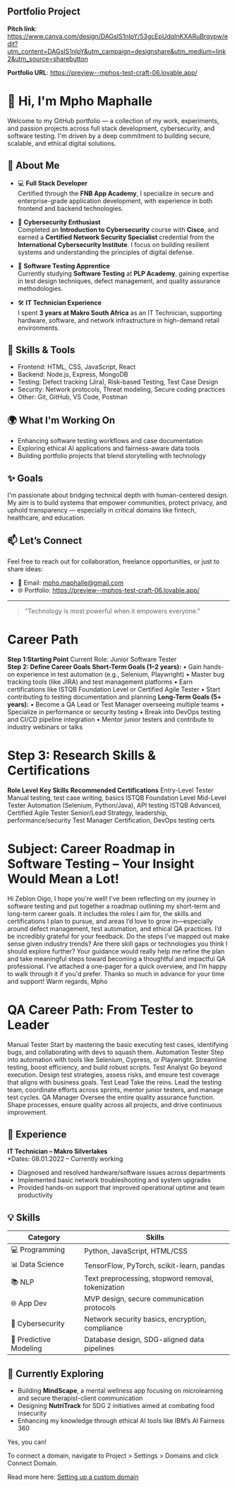 

## Portfolio Project

**Pitch link**: https://www.canva.com/design/DAGsIS1nlpY/53gcEpUdqInKXARuBrqypw/edit?utm_content=DAGsIS1nlpY&utm_campaign=designshare&utm_medium=link2&utm_source=sharebutton

**Portfolio URL**: https://preview--mphos-test-craft-06.lovable.app/

# 👋 Hi, I'm Mpho Maphalle

Welcome to my GitHub portfolio — a collection of my work, experiments, and passion projects across full stack development, cybersecurity, and software testing. I'm driven by a deep commitment to building secure, scalable, and ethical digital solutions.

## 🚀 About Me

- 💻 **Full Stack Developer**  
  Certified through the **FNB App Academy**, I specialize in secure and enterprise-grade application development, with experience in both frontend and backend technologies.

- 🔐 **Cybersecurity Enthusiast**  
  Completed an **Introduction to Cybersecurity** course with **Cisco**, and earned a **Certified Network Security Specialist** credential from the **International Cybersecurity Institute**. I focus on building resilient systems and understanding the principles of digital defense.

- 🧪 **Software Testing Apprentice**  
  Currently studying **Software Testing** at **PLP Academy**, gaining expertise in test design techniques, defect management, and quality assurance methodologies.

- 🛠️ **IT Technician Experience**  
  I spent **3 years at Makro South Africa** as an IT Technician, supporting hardware, software, and network infrastructure in high-demand retail environments.

## 🧠 Skills & Tools

- Frontend: HTML, CSS, JavaScript, React
- Backend: Node.js, Express, MongoDB
- Testing: Defect tracking (Jira), Risk-based Testing, Test Case Design
- Security: Network protocols, Threat modeling, Secure coding practices
- Other: Git, GitHub, VS Code, Postman

## 🌍 What I'm Working On

- Enhancing software testing workflows and case documentation  
- Exploring ethical AI applications and fairness-aware data tools  
- Building portfolio projects that blend storytelling with technology

## ✨ Goals

I'm passionate about bridging technical depth with human-centered design. My aim is to build systems that empower communities, protect privacy, and uphold transparency — especially in critical domains like fintech, healthcare, and education.

## 📫 Let’s Connect

Feel free to reach out for collaboration, freelance opportunities, or just to share ideas:

- 📧 Email: mpho.maphalle@gmail.com
- 🌐 Portfolio: https://preview--mphos-test-craft-06.lovable.app/

---

> "Technology is most powerful when it empowers everyone." 


# Career Path 
**Step 1:Starting Point** 
Current Role: Junior Software Tester  
**Step 2: Define Career Goals** 
**Short-Term Goals (1–2 years):** 
• Gain hands-on experience in test automation (e.g., Selenium, Playwright) 
• Master bug tracking tools (like JIRA) and test management platforms 
• Earn certifications like ISTQB Foundation Level or Certified Agile Tester 
• Start contributing to testing documentation and planning 
**Long-Term Goals (5+ years):** 
• Become a QA Lead or Test Manager overseeing multiple teams 
• Specialize in performance or security testing 
• Break into DevOps testing and CI/CD pipeline integration 
• Mentor junior testers and contribute to industry webinars or talks 
# Step 3: Research Skills & Certifications 
**Role Level**                **Key Skills**                                       **Recommended Certifications** 
Entry-Level Tester           Manual testing, test case writing, basics            ISTQB Foundation Level 
Mid-Level Tester             Automation (Selenium, Python/Java), API testing      ISTQB Advanced, Certified Agile Tester 
Senior/Lead                  Strategy, leadership, performance/security           Test Manager Certification, DevOps testing certs 

# Subject: Career Roadmap in Software Testing – Your Insight Would Mean a Lot!
Hi Zeblon Oigo,
I hope you're well! I've been reflecting on my journey in software testing and put together a roadmap outlining my short-term and long-term career goals. It includes the roles I aim for, the skills and certifications I plan to pursue, and areas I’d love to grow in—especially around defect management, test automation, and ethical QA practices.
I’d be incredibly grateful for your feedback. Do the steps I’ve mapped out make sense given industry trends? Are there skill gaps or technologies you think I should explore further?
Your guidance would really help me refine the plan and take meaningful steps toward becoming a thoughtful and impactful QA professional. I’ve attached a one-pager for a quick overview, and I’m happy to walk through it if you'd prefer.
Thanks so much in advance for your time and support!
Warm regards, Mpho

# QA Career Path: From Tester to Leader 
Manual Tester Start by mastering the basic executing test cases, identifying bugs, and 
collaborating with devs to squash them. 
Automation Tester Step into automation with tools like Selenium, Cypress, or 
Playwright. Streamline testing, boost efficiency, and build robust scripts. 
Test Analyst Go beyond execution. Design test strategies, assess risks, and ensure test 
coverage that aligns with business goals. 
Test Lead Take the reins. Lead the testing team, coordinate efforts across sprints, 
mentor junior testers, and manage test cycles. 
QA Manager Oversee the entire quality assurance function. Shape processes, ensure 
quality across all projects, and drive continuous improvement.




## 💼 Experience

**IT Technician – Makro Silverlakes**  
*Dates: 08.01.2022 – Currently working
- Diagnosed and resolved hardware/software issues across departments  
- Implemented basic network troubleshooting and system upgrades  
- Provided hands-on support that improved operational uptime and team productivity  

## 💡 Skills

| Category | Skills |
|---------|--------|
| 💻 Programming | Python, JavaScript, HTML/CSS |
| 📊 Data Science | TensorFlow, PyTorch, scikit-learn, pandas |
| 📚 NLP | Text preprocessing, stopword removal, tokenization |
| 🌐 App Dev | MVP design, secure communication protocols |
| 🔐 Cybersecurity | Network security basics, encryption, compliance |
| 🔮 Predictive Modeling | Database design, SDG-aligned data pipelines |

## 🌱 Currently Exploring
- Building **MindScape**, a mental wellness app focusing on microlearning and secure therapist-client communication  
- Designing **NutriTrack** for SDG 2 initiatives aimed at combating food insecurity  
- Enhancing my knowledge through ethical AI tools like IBM’s AI Fairness 360  

Yes, you can!

To connect a domain, navigate to Project > Settings > Domains and click Connect Domain.

Read more here: [Setting up a custom domain](https://docs.lovable.dev/tips-tricks/custom-domain#step-by-step-guide)
